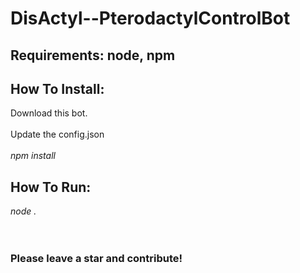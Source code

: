# DisActyl--PterodactylControlBot

## Requirements: node, npm


## How To Install:
Download this bot.<br><br>
Update the config.json<br><br>
*npm install*<br>

## How To Run:
*node .*
<br><br><br>

### Please leave a star and contribute!
